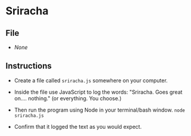 # Sriracha

## File

* *None*

## Instructions

* Create a file called `sriracha.js` somewhere on your computer.

* Inside the file use JavaScript to log the words: "Sriracha. Goes great on.... nothing." (or everything. You choose.)

* Then run the program using Node in your terminal/bash window.
```node sriracha.js```

* Confirm that it logged the text as you would expect.
